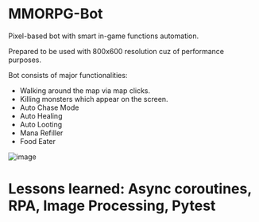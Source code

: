 # MMORPG-Bot

Pixel-based bot with smart in-game functions automation.

Prepared to be used with 800x600 resolution cuz of performance purposes. 

Bot consists of major functionalities:
- Walking around the map via map clicks.
- Killing monsters which appear on the screen.
- Auto Chase Mode
- Auto Healing
- Auto Looting
- Mana Refiller
- Food Eater

![image](https://user-images.githubusercontent.com/41207421/137011532-1b330a94-e2a4-4c24-aabf-9a09e721ebdf.png)

# Lessons learned: Async coroutines, RPA, Image Processing, Pytest
